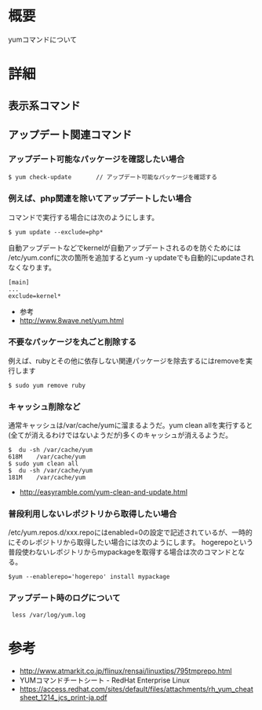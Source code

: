 # 概要
yumコマンドについて

# 詳細

## 表示系コマンド


## アップデート関連コマンド


### アップデート可能なパッケージを確認したい場合
```
$ yum check-update       // アップデート可能なパッケージを確認する
```

### 例えば、php関連を除いてアップデートしたい場合
コマンドで実行する場合には次のようにします。
```
$ yum update --exclude=php*
```

自動アップデートなどでkernelが自動アップデートされるのを防ぐためには
/etc/yum.confに次の箇所を追加するとyum -y updateでも自動的にupdateされなくなります。
```
[main]
...
exclude=kernel*
```

- 参考
 - http://www.8wave.net/yum.html

### 不要なパッケージを丸ごと削除する
例えば、rubyとその他に依存しない関連パッケージを除去するにはremoveを実行します
```
$ sudo yum remove ruby
```


### キャッシュ削除など
通常キャッシュは/var/cache/yumに溜まるようだ。yum clean allを実行すると(全てが消えるわけではないようだが)多くのキャッシュが消えるようだ。
```
$  du -sh /var/cache/yum
618M	/var/cache/yum
$ sudo yum clean all
$  du -sh /var/cache/yum
181M	/var/cache/yum
```

- http://easyramble.com/yum-clean-and-update.html

### 普段利用しないレポジトリから取得したい場合
/etc/yum.repos.d/xxx.repoにはenabled=0の設定で記述されているが、一時的にそのレポジトリから取得したい場合には次のようにします。
hogerepoという普段使わないレポジトリからmypackageを取得する場合は次のコマンドとなる。

```
$yum --enablerepo='hogerepo' install mypackage
```

### アップデート時のログについて
```
 less /var/log/yum.log
```

# 参考
- http://www.atmarkit.co.jp/flinux/rensai/linuxtips/795tmprepo.html
- YUMコマンドチートシート - RedHat Enterprise Linux
 - https://access.redhat.com/sites/default/files/attachments/rh_yum_cheatsheet_1214_jcs_print-ja.pdf
 

